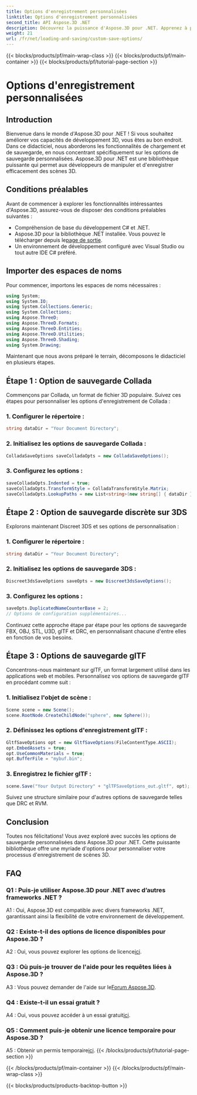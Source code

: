 ```yaml
---
title: Options d'enregistrement personnalisées
linktitle: Options d'enregistrement personnalisées
second_title: API Aspose.3D .NET
description: Découvrez la puissance d'Aspose.3D pour .NET. Apprenez à personnaliser l'enregistrement de votre scène 3D avec des guides étape par étape sur les formats Collada, USD, 3DS, FBX, OBJ, STL, U3D, glTF, DRC et RVM.
weight: 21
url: /fr/net/loading-and-saving/custom-save-options/
---
```


{{< blocks/products/pf/main-wrap-class >}}
{{< blocks/products/pf/main-container >}}
{{< blocks/products/pf/tutorial-page-section >}}

# Options d'enregistrement personnalisées

## Introduction

Bienvenue dans le monde d'Aspose.3D pour .NET ! Si vous souhaitez améliorer vos capacités de développement 3D, vous êtes au bon endroit. Dans ce didacticiel, nous aborderons les fonctionnalités de chargement et de sauvegarde, en nous concentrant spécifiquement sur les options de sauvegarde personnalisées. Aspose.3D pour .NET est une bibliothèque puissante qui permet aux développeurs de manipuler et d'enregistrer efficacement des scènes 3D.

## Conditions préalables

Avant de commencer à explorer les fonctionnalités intéressantes d'Aspose.3D, assurez-vous de disposer des conditions préalables suivantes :

- Compréhension de base du développement C# et .NET.
-  Aspose.3D pour la bibliothèque .NET installée. Vous pouvez le télécharger depuis le[page de sortie](https://releases.aspose.com/3d/net/).
- Un environnement de développement configuré avec Visual Studio ou tout autre IDE C# préféré.

## Importer des espaces de noms

Pour commencer, importons les espaces de noms nécessaires :

```csharp
using System;
using System.IO;
using System.Collections.Generic;
using System.Collections;
using Aspose.ThreeD;
using Aspose.ThreeD.Formats;
using Aspose.ThreeD.Entities;
using Aspose.ThreeD.Utilities;
using Aspose.ThreeD.Shading;
using System.Drawing;
```

Maintenant que nous avons préparé le terrain, décomposons le didacticiel en plusieurs étapes.

## Étape 1 : Option de sauvegarde Collada

Commençons par Collada, un format de fichier 3D populaire. Suivez ces étapes pour personnaliser les options d'enregistrement de Collada :

### 1. Configurer le répertoire :
   ```csharp
   string dataDir = "Your Document Directory";
   ```

### 2. Initialisez les options de sauvegarde Collada :
   ```csharp
   ColladaSaveOptions saveColladaOpts = new ColladaSaveOptions();
   ```

### 3. Configurez les options :
   ```csharp
   saveColladaOpts.Indented = true;
   saveColladaOpts.TransformStyle = ColladaTransformStyle.Matrix;
   saveColladaOpts.LookupPaths = new List<string>(new string[] { dataDir });
   ```

## Étape 2 : Option de sauvegarde discrète sur 3DS

Explorons maintenant Discreet 3DS et ses options de personnalisation :

### 1. Configurer le répertoire :
   ```csharp
   string dataDir = "Your Document Directory";
   ```

### 2. Initialisez les options de sauvegarde 3DS :
   ```csharp
   Discreet3dsSaveOptions saveOpts = new Discreet3dsSaveOptions();
   ```

### 3. Configurez les options :
   ```csharp
   saveOpts.DuplicatedNameCounterBase = 2;
   // Options de configuration supplémentaires...
   ```

Continuez cette approche étape par étape pour les options de sauvegarde FBX, OBJ, STL, U3D, glTF et DRC, en personnalisant chacune d'entre elles en fonction de vos besoins.

## Étape 3 : Options de sauvegarde glTF

Concentrons-nous maintenant sur glTF, un format largement utilisé dans les applications web et mobiles. Personnalisez vos options de sauvegarde glTF en procédant comme suit :

### 1. Initialisez l'objet de scène :
   ```csharp
   Scene scene = new Scene();
   scene.RootNode.CreateChildNode("sphere", new Sphere());
   ```

### 2. Définissez les options d'enregistrement glTF :
   ```csharp
   GltfSaveOptions opt = new GltfSaveOptions(FileContentType.ASCII);
   opt.EmbedAssets = true;
   opt.UseCommonMaterials = true;
   opt.BufferFile = "mybuf.bin";
   ```

### 3. Enregistrez le fichier glTF :
   ```csharp
   scene.Save("Your Output Directory" + "glTFSaveOptions_out.gltf", opt);
   ```

Suivez une structure similaire pour d'autres options de sauvegarde telles que DRC et RVM.

## Conclusion

Toutes nos félicitations! Vous avez exploré avec succès les options de sauvegarde personnalisées dans Aspose.3D pour .NET. Cette puissante bibliothèque offre une myriade d'options pour personnaliser votre processus d'enregistrement de scènes 3D.

## FAQ

### Q1 : Puis-je utiliser Aspose.3D pour .NET avec d’autres frameworks .NET ?

A1 : Oui, Aspose.3D est compatible avec divers frameworks .NET, garantissant ainsi la flexibilité de votre environnement de développement.

### Q2 : Existe-t-il des options de licence disponibles pour Aspose.3D ?

 A2 : Oui, vous pouvez explorer les options de licence[ici](https://purchase.aspose.com/buy).

### Q3 : Où puis-je trouver de l'aide pour les requêtes liées à Aspose.3D ?

 A3 : Vous pouvez demander de l'aide sur le[Forum Aspose.3D](https://forum.aspose.com/c/3d/18).

### Q4 : Existe-t-il un essai gratuit ?

 A4 : Oui, vous pouvez accéder à un essai gratuit[ici](https://releases.aspose.com/).

### Q5 : Comment puis-je obtenir une licence temporaire pour Aspose.3D ?

 A5 : Obtenir un permis temporaire[ici](https://purchase.aspose.com/temporary-license/).
{{< /blocks/products/pf/tutorial-page-section >}}

{{< /blocks/products/pf/main-container >}}
{{< /blocks/products/pf/main-wrap-class >}}

{{< blocks/products/products-backtop-button >}}

